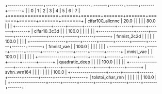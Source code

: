 +------------------+------+-------+-------+-------+-------+------+-------+-------+
|                  | 0    | 1     | 2     | 3     | 4     | 5    | 6     | 7     |
+==================+======+=======+=======+=======+=======+======+=======+=======+
| cifar100_allcnnc | 20.0 |       |       |       |       | 80.0 |       |       |
+------------------+------+-------+-------+-------+-------+------+-------+-------+
| cifar10_3c3d     |      |       | 100.0 |       |       |      |       |       |
+------------------+------+-------+-------+-------+-------+------+-------+-------+
| fmnist_2c2d      |      |       |       |       | 100.0 |      |       |       |
+------------------+------+-------+-------+-------+-------+------+-------+-------+
| fmnist_vae       |      | 100.0 |       |       |       |      |       |       |
+------------------+------+-------+-------+-------+-------+------+-------+-------+
| mnist_vae        |      | 100.0 |       |       |       |      |       |       |
+------------------+------+-------+-------+-------+-------+------+-------+-------+
| quadratic_deep   |      |       |       | 100.0 |       |      |       |       |
+------------------+------+-------+-------+-------+-------+------+-------+-------+
| svhn_wrn164      |      |       |       |       |       |      |       | 100.0 |
+------------------+------+-------+-------+-------+-------+------+-------+-------+
| tolstoi_char_rnn |      |       |       |       |       |      | 100.0 |       |
+------------------+------+-------+-------+-------+-------+------+-------+-------+